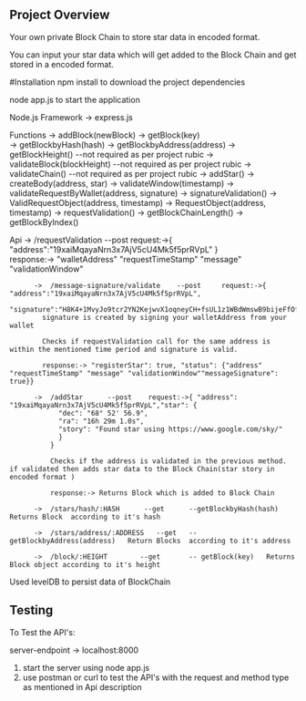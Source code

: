 ## Project Overview
Your own private Block Chain to store star data in encoded format.

You can input your star data which will get added to the Block Chain and get stored in a encoded format.

#Installation
npm install to download the project dependencies

node app.js to start the application

Node.js Framework -> express.js

Functions ->  addBlock(newBlock)
          ->  getBlock(key)  
          ->  getBlockbyHash(hash)
          ->  getBlockbyAddress(address)
          ->  getBlockHeight()                 --not required as per project rubic
          ->  validateBlock(blockHeight)       --not required as per project rubic
          ->  validateChain()                  --not required as per project rubic
          ->  addStar()
          ->  createBody(address, star)
          ->  validateWindow(timestamp)
          ->  validateRequestByWallet(address, signature)
          ->  signatureValidation()
          ->  ValidRequestObject(address, timestamp)
          ->  RequestObject(address, timestamp)
          ->  requestValidation()
          ->  getBlockChainLength()
          ->  getBlockByIndex()

Api       ->  /requestValidation      --post      request:->{ "address":"19xaiMqayaNrn3x7AjV5cU4Mk5f5prRVpL" }     
              response:-> "walletAddress" "requestTimeStamp" "message" "validationWindow"

          ->  /message-signature/validate    --post     request:->{ "address":"19xaiMqayaNrn3x7AjV5cU4Mk5f5prRVpL",
            "signature":"H8K4+1MvyJo9tcr2YN2KejwvX1oqneyCH+fsUL1z1WBdWmswB9bijeFfOfMqK68kQ5RO6ZxhomoXQG3fkLaBl+Q="}       
            signature is created by signing your walletAddress from your wallet  

            Checks if requestValidation call for the same address is within the mentioned time period and signature is valid.

            response:-> "registerStar": true, "status": {"address" "requestTimeStamp" "message" "validationWindow""messageSignature": true}}                

          ->  /addStar      --post    request:->{ "address": "19xaiMqayaNrn3x7AjV5cU4Mk5f5prRVpL","star": {
                "dec": "68° 52' 56.9",
                "ra": "16h 29m 1.0s",
                "story": "Found star using https://www.google.com/sky/"
                }
              }

              Checks if the address is validated in the previous method. if validated then adds star data to the Block Chain(star story in encoded format )

              response:-> Returns Block which is added to Block Chain

          ->  /stars/hash/:HASH      --get      --getBlockbyHash(hash)   Returns Block  according to it's hash

          ->  /stars/address/:ADDRESS   --get   --getBlockbyAddress(address)   Return Blocks  according to it's address

          ->  /block/:HEIGHT        --get       -- getBlock(key)   Returns Block object according to it's height

Used levelDB to persist data of BlockChain          

## Testing
To Test the API's:

server-endpoint   -> localhost:8000

1. start the server using node app.js
2. use postman or curl to test the API's with the request and method type as mentioned in Api description
